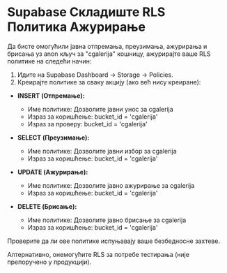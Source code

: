 # Supabase Складиште RLS Политика Ажурирање

Да бисте омогућили јавна отпремања, преузимања, ажурирања и брисања уз anon кључ за "cgalerija" кошницу, ажурирајте ваше RLS политике на следећи начин:

1. Идите на Supabase Dashboard → Storage → Policies.
2. Креирајте политике за сваку акцију (ако већ нису креиране):

- **INSERT (Отпремање):**
  - Име политике: Дозволите јавни унос за cgalerija
  - Израз за коришћење: bucket_id = 'cgalerija'
  - Израз за проверу: bucket_id = 'cgalerija'

- **SELECT (Преузимање):**
  - Име политике: Дозволите јавни избор за cgalerija
  - Израз за коришћење: bucket_id = 'cgalerija'

- **UPDATE (Ажурирање):**
  - Име политике: Дозволите јавно ажурирање за cgalerija
  - Израз за коришћење: bucket_id = 'cgalerija'

- **DELETE (Брисање):**
  - Име политике: Дозволите јавно брисање за cgalerija
  - Израз за коришћење: bucket_id = 'cgalerija'

Проверите да ли ове политике испуњавају ваше безбедносне захтеве.

Алтернативно, онемогућите RLS за потребе тестирања (није препоручено у продукцији).
